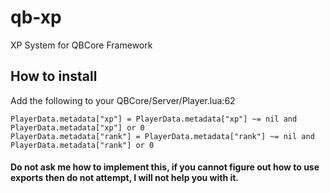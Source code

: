 # qb-xp
XP System for QBCore Framework

## How to install
Add the following to your QBCore/Server/Player.lua:62
```
PlayerData.metadata["xp"] = PlayerData.metadata["xp"] ~= nil and PlayerData.metadata["xp"] or 0
PlayerData.metadata["rank"] = PlayerData.metadata["rank"] ~= nil and PlayerData.metadata["rank"] or 0
```
#### Do not ask me how to implement this, if you cannot figure out how to use exports then do not attempt, I will not help you with it.
